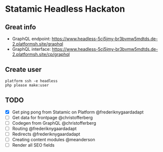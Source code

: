 # Statamic Headless Hackaton

## Great info
- GraphQL endpoint: https://www.headless-5cj5jmy-br3bvmw5mdtds.de-2.platformsh.site/graphql
- GraphQL interface: https://www.headless-5cj5jmy-br3bvmw5mdtds.de-2.platformsh.site/cp/graphql

## Create user
```
platform ssh -e headless
php please make:user
```

## TODO

- [x] Get ping pong from Statamic on Platform @frederiknygaardadapt
- [ ] Get data for frontpage @christofferberg
- [ ] Codegen from GraphQL @christofferberg
- [ ] Routing @frederiknygaardadapt
- [ ] Redirects @frederiknygaardadapt
- [ ] Creating content modules @meanderson
- [ ] Render all SEO fields
